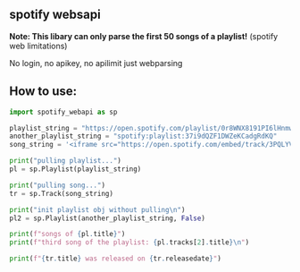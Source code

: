 ## spotify websapi

**Note: This libary can only parse the first 50 songs of a playlist!** (spotify web limitations)

No login, no apikey, no apilimit just webparsing

## How to use:

```python
import spotify_webapi as sp

playlist_string = "https://open.spotify.com/playlist/0r8WNX8191PI6lHnmwXWPA?"
another_playlist_string = "spotify:playlist:37i9dQZF1DWZeKCadgRdKQ"
song_string = '<iframe src="https://open.spotify.com/embed/track/3PQLYVskjUeRmRIfECsL0X" width="300" height="380" frameborder="0" allowtransparency="true" allow="encrypted-media"></iframe>'

print("pulling playlist...")
pl = sp.Playlist(playlist_string)

print("pulling song...")
tr = sp.Track(song_string)

print("init playlist obj without pulling\n")
pl2 = sp.Playlist(another_playlist_string, False)

print(f"songs of {pl.title}")
print(f"third song of the playlist: {pl.tracks[2].title}\n")

print(f"{tr.title} was released on {tr.releasedate}")
```
